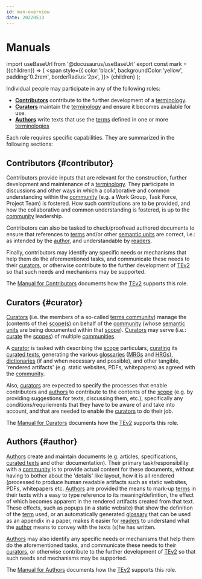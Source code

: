```yaml
---
id: man-overview
date: 20220513
---
```


# Manuals

import useBaseUrl from '@docusaurus/useBaseUrl'
export const mark = ({children}) => (
  <span style={{ color:'black', backgroundColor:'yellow', padding:'0.2rem', borderRadius:'2px', }}>
    {children}
  </span> );

Individual people may participate in any of the following roles:
- [**Contributors**](#contributor) contribute to the further development of a [terminology](@).
- [**Curators**](#curator) maintain the [terminology](@) and ensure it becomes available for use.
- [**Authors**](#author) write texts that use the [terms](@) defined in one or more [terminologies](@)

Each role requires specific capabilities. They are summarized in the following sections:

## Contributors {#contributor}

Contributors provide inputs that are relevant for the construction, further development and maintenance of a [terminology](@). They participate in discussions and other ways in which a collaborative and common understanding within the [community](@) (e.g. a Work Group, Task Force, Project Team) is fostered. How such contributions are to be provided, and how the collaborative and common understanding is fostered, is up to the [community](@) leadership.

Contributors can also be tasked to check/proofread authored documents to ensure that references to [terms](@) and/or other [semantic units](@) are correct, i.e.: as intended by the [author](@), and understandable by [readers](@).

Finally, contributors may identify any specific needs or mechanisms that help them do the aforementioned tasks, and communicate these needs to their [curators](@), or otherwise contribute to the further development of [TEv2](@) so that such needs and mechanisms may be supported.

The [Manual for Contributors](/docs/manuals/contributor) documents how the [TEv2](@) supports this role.

## Curators {#curator}

[Curators](@) (i.e. the members of a so-called [terms community](@)) manage the (contents of the) [scope(s)](@) on behalf of the [community](@) (whose [semantic units](@) are being documented within that [scope](@)). [Curators](@) may serve (i.e.: [curate](@) the [scopes](@)) of multiple [communities](@).

A [curator](@) is tasked with describing the [scope](@) particulars, [curating](@) its [curated texts](@), generating the various [glossaries](@) ([MRGs](@) and [HRGs](@)), [dictionaries](@) (if and when necessary and possible), and other tangible, 'rendered artifacts' (e.g. static websites, PDFs, whitepapers) as agreed with the [community](@).

Also, [curators](@) are expected to specify the processes that enable contributors and [authors](@) to contribute to the contents of the [scope](@) (e.g. by providing suggestions for texts, discussing them, etc.), specifically any conditions/requriements that they have to be aware of and take into account, and that are needed to enable the [curators](@) to do their job.

The [Manual for Curators](/docs/manuals/curator) documents how the [TEv2](@) supports this role.

## Authors {#author}

[Authors](@) create and maintain documents (e.g. articles, specifications, [curated texts](@) and other documentation). Their primary task/responsibility with a [community](@) is to provide actual content for these documents, without having to bother about the 'details' like layout, how it is all rendered (processed to produce human readable artifacts such as static websites, PDFs, whitepapers etc. [Authors](@) are provided the means to mark-up [terms](@) in their texts with a easy to type reference to its meaning/definition, the effect of which becomes apparent in the rendered artifacts created from that text. These effects, such as popups (in a static website) that show the definition of the [term](@) used, or an automatically generated [glossary](@) that can be used as an appendix in a paper, makes it easier for [readers](@) to understand what the [author](@) means to convey with the texts (s)he has written.

[Authors](@) may also identify any specific needs or mechanisms that help them do the aforementioned tasks, and communicate these needs to their [curators](@), or otherwise contribute to the further development of [TEv2](@) so that such needs and mechanisms may be supported.

The [Manual for Authors](/docs/manuals/author) documents how the [TEv2](@) supports this role.
